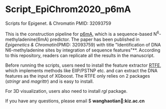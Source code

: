 # Script_EpiChrom2020_p6mA
Scripts for Epigenet. &amp; Chromatin PMID: 32093759

This is the construction pipeline for [p6mA](https://github.com/Konglab404/p6mA), which is a sequence-based N<sup>6</sup>-methyladenine(6mA) predictor. The paper has been published in *Epigenetics & Chromatin*(PMID: 32093759) with title "Identification of DNA N6-methyladenine sites by integration of sequence features"**. According to this repository, readers can replicate all the results in the manuscript.

Before running the scripts, users need to install the feature extractor [RTFE](https://github.com/Konglab404/RTFE), which implements methods like EIIP/PSTNP etc. and can extract the DNA features as the input of XGboost. The RTFE only relies on 2 packages (*stringr* and *magrittr*) and is easy to install.

For 3D visualization, users also need to install *rgl* package. 

If you have any questions, please email $  **wanghaotian📧:kiz.ac.cn**</font>
